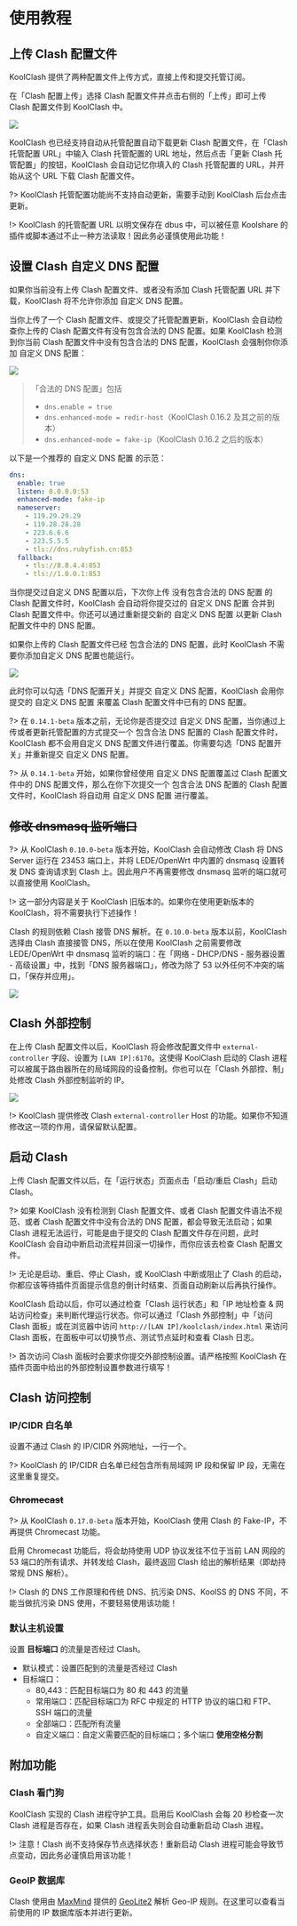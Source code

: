 # 使用教程

## 上传 Clash 配置文件

KoolClash 提供了两种配置文件上传方式，直接上传和提交托管订阅。

在「Clash 配置上传」选择 Clash 配置文件并点击右侧的「上传」即可上传 Clash 配置文件到 KoolClash 中。

![](/img/usage-2.png)

KoolClash 也已经支持自动从托管配置自动下载更新 Clash 配置文件，在「Clash 托管配置 URL」中输入 Clash 托管配置的 URL 地址，然后点击「更新 Clash 托管配置」的按钮，KoolClash 会自动记忆你填入的 Clash 托管配置的 URL，并开始从这个 URL 下载 Clash 配置文件。

?> KoolClash 托管配置功能尚不支持自动更新，需要手动到 KoolClash 后台点击更新。

!> KoolClash 的托管配置 URL 以明文保存在 dbus 中，可以被任意 Koolshare 的插件或脚本通过不止一种方法读取！因此务必谨慎使用此功能！

## 设置 Clash 自定义 DNS 配置

如果你当前没有上传 Clash 配置文件、或者没有添加 Clash 托管配置 URL 并下载，KoolClash 将不允许你添加 自定义 DNS 配置。

当你上传了一个 Clash 配置文件、或提交了托管配置更新，KoolClash 会自动检查你上传的 Clash 配置文件有没有包含合法的 DNS 配置。如果 KoolClash 检测到你当前 Clash 配置文件中没有包含合法的 DNS 配置，KoolClash 会强制你你添加 自定义 DNS 配置：

![](/img/usage-0.png)

> 「合法的 DNS 配置」包括
> - `dns.enable = true`
> - `dns.enhanced-mode = redir-host`（KoolClash 0.16.2 及其之前的版本）
> - `dns.enhanced-mode = fake-ip`（KoolClash 0.16.2 之后的版本）

以下是一个推荐的 自定义 DNS 配置 的示范：

```yaml
dns:
  enable: true
  listen: 0.0.0.0:53
  enhanced-mode: fake-ip
  nameserver:
    - 119.29.29.29
    - 119.28.28.28
    - 223.6.6.6
    - 223.5.5.5
    - tls://dns.rubyfish.cn:853
  fallback:
    - tls://8.8.4.4:853
    - tls://1.0.0.1:853
```

当你提交过自定义 DNS 配置以后，下次你上传 没有包含合法的 DNS 配置 的 Clash 配置文件时，KoolClash 会自动将你提交过的 自定义 DNS 配置 合并到 Clash 配置文件中。你还可以通过重新提交新的 自定义 DNS 配置 以更新 Clash 配置文件中的 DNS 配置。

如果你上传的 Clash 配置文件已经 包含合法的 DNS 配置，此时 KoolClash 不需要你添加自定义 DNS 配置也能运行。

![](/img/usage-4.png)

此时你可以勾选「DNS 配置开关」并提交 自定义 DNS 配置，KoolClash 会用你提交的 自定义 DNS 配置 来覆盖 Clash 配置文件中已有的 DNS 配置。

?> 在 `0.14.1-beta` 版本之前，无论你是否提交过 自定义 DNS 配置，当你通过上传或者更新托管配置的方式提交一个 包含合法 DNS 配置的 Clash 配置文件时，KoolClash 都不会用自定义 DNS 配置文件进行覆盖。你需要勾选「DNS 配置开关」并重新提交 自定义 DNS 配置。

?> 从 `0.14.1-beta` 开始，如果你曾经使用 自定义 DNS 配置覆盖过 Clash 配置文件中的 DNS 配置文件，那么在你下次提交一个 包含合法 DNS 配置的 Clash 配置文件时，KoolClash 将自动用 自定义 DNS 配置 进行覆盖。

## ~~修改 dnsmasq 监听端口~~

?> 从 KoolClash `0.10.0-beta` 版本开始，KoolClash 会自动修改 Clash 将 DNS Server 运行在 23453 端口上，并将 LEDE/OpenWrt 中内置的 dnsmasq 设置转发 DNS 查询请求到 Clash 上。因此用户不再需要修改 dnsmasq 监听的端口就可以直接使用 KoolClash。

!> 这一部分内容是关于 KoolClash 旧版本的。如果你在使用更新版本的 KoolClash，将不需要执行下述操作！

Clash 的规则依赖 Clash 接管 DNS 解析。在 `0.10.0-beta` 版本以前，KoolClash 选择由 Clash 直接接管 DNS，所以在使用 KoolClash 之前需要修改 LEDE/OpenWrt 中 dnsmasq 监听的端口：在「网络 - DHCP/DNS - 服务器设置 - 高级设置」中，找到「DNS 服务器端口」，修改为除了 53 以外任何不冲突的端口，「保存并应用」。

![](/img/usage-1.png)

## Clash 外部控制

在上传 Clash 配置文件以后，KoolClash 将会修改配置文件中 `external-controller` 字段、设置为 `[LAN IP]:6170`。这使得 KoolClash 启动的 Clash 进程可以被属于路由器所在的局域网段的设备控制。你也可以在「Clash 外部控、制」处修改 Clash 外部控制监听的 IP。

![](/img/usage-5.png)

!> KoolClash 提供修改 Clash `external-controller` Host 的功能。如果你不知道修改这一项的作用，请保留默认配置。

## 启动 Clash

上传 Clash 配置文件以后，在「运行状态」页面点击「启动/重启 Clash」启动 Clash。

?> 如果 KoolClash 没有检测到 Clash 配置文件、或者 Clash 配置文件语法不规范、或者 Clash 配置文件中没有合法的 DNS 配置，都会导致无法启动；如果 Clash 进程无法运行，可能是由于提交的 Clash 配置文件存在问题，此时 KoolClash 会自动中断启动流程并回滚一切操作，而你应该去检查 Clash 配置文件。

!> 无论是启动、重启、停止 Clash，或 KoolClash 中断或阻止了 Clash 的启动，你都应该等待插件页面提示信息的倒计时结束、页面自动刷新以后再执行操作。

KoolClash 启动以后，你可以通过检查「Clash 运行状态」和「IP 地址检查 & 网站访问检查」来判断代理运行状态。你可以通过「Clash 外部控制」中「访问 Clash 面板」或在浏览器中访问 `http://[LAN IP]/koolclash/index.html` 来访问 Clash 面板，在面板中可以切换节点、测试节点延时和查看 Clash 日志。

!> 首次访问 Clash 面板时会要求你提交外部控制设置。请严格按照 KoolClash 在插件页面中给出的外部控制设置参数进行填写！

## Clash 访问控制

### IP/CIDR 白名单

设置不通过 Clash 的 IP/CIDR 外网地址，一行一个。

?> KoolClash 的 IP/CIDR 白名单已经包含所有局域网 IP 段和保留 IP 段，无需在这里重复提交。

### ~~Chromecast~~

?> 从 KoolClash `0.17.0-beta` 版本开始，KoolClash 使用 Clash 的 Fake-IP，不再提供 Chromecast 功能。

启用 Chromecast 功能后，将会劫持使用 UDP 协议发往不位于当前 LAN 网段的 53 端口的所有请求、并转发给 Clash，最终返回 Clash 给出的解析结果（即劫持常规 DNS 解析）。

!> Clash 的 DNS 工作原理和传统 DNS、抗污染 DNS、KoolSS 的 DNS 不同，不能当做抗污染 DNS 使用，不要轻易使用该功能！

### 默认主机设置

设置 **目标端口** 的流量是否经过 Clash。

- 默认模式：设置匹配到的流量是否经过 Clash
- 目标端口：
  - 80,443：匹配目标端口为 80 和 443 的流量
  - 常用端口：匹配目标端口为 RFC 中规定的 HTTP 协议的端口和 FTP、SSH 端口的流量
  - 全部端口：匹配所有流量
  - 自定义端口：自定义需要匹配的目标端口；多个端口 **使用空格分割**

## 附加功能

### Clash 看门狗

KoolClash 实现的 Clash 进程守护工具。启用后 KoolClash 会每 20 秒检查一次 Clash 进程是否存在，如果 Clash 进程丢失则会自动重新启动 Clash 进程。

!> 注意！Clash 尚不支持保存节点选择状态！重新启动 Clash 进程可能会导致节点变动，因此务必谨慎启用该功能！

### GeoIP 数据库

Clash 使用由 [MaxMind](https://www.maxmind.com/) 提供的 [GeoLite2](https://dev.maxmind.com/geoip/geoip2/geolite2/) 解析 Geo-IP 规则。在这里可以查看当前使用的 IP 数据库版本并进行更新。



